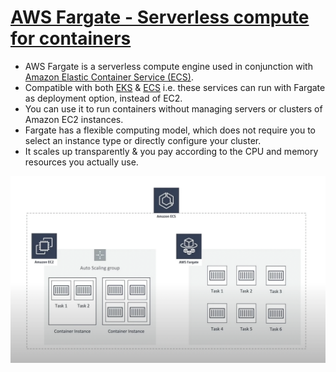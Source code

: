 
# [AWS Fargate - Serverless compute for containers](https://aws.amazon.com/fargate/)
- AWS Fargate is a serverless compute engine used in conjunction with [Amazon Elastic Container Service (ECS)](../3_InfraAutomation/AmazonECS.md). 
- Compatible with both [EKS](../3_InfraAutomation/AmazonEKS.md) & [ECS](../3_InfraAutomation/AmazonECS.md) i.e. these services can run with Fargate as deployment option, instead of EC2.
- You can use it to run containers without managing servers or clusters of Amazon EC2 instances. 
- Fargate has a flexible computing model, which does not require you to select an instance type or directly configure your cluster. 
- It scales up transparently & you pay according to the CPU and memory resources you actually use.

![img.png](assests/aws_ecs_fargate.png)
